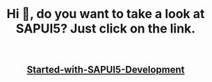
<br>
<h1 align="center">Hi 👋, do you want to take a look at SAPUI5? Just click on the link.</h1>
<br>

<h2 align="center"><a href="https://fsanchezbz.github.io/Started-with-SAPUI5-Development/webapp"> Started-with-SAPUI5-Development</a></h2>